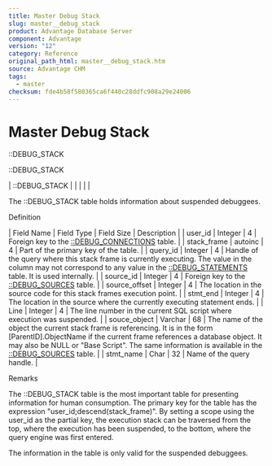 ```yaml
---
title: Master Debug Stack
slug: master__debug_stack
product: Advantage Database Server
component: Advantage
version: "12"
category: Reference
original_path_html: master__debug_stack.htm
source: Advantage CHM
tags:
  - master
checksum: fde4b58f580365ca6f440c28ddfc908a29e24006
---
```


# Master Debug Stack

::DEBUG\_STACK

::DEBUG\_STACK

| ::DEBUG\_STACK |  |  |  |  |

The ::DEBUG\_STACK table holds information about suspended debuggees.

Definition

| Field Name | Field Type | Field Size | Description |
| user\_id | Integer | 4 | Foreign key to the [::DEBUG\_CONNECTIONS](master__debug_connections.md) table. |
| stack\_frame | autoinc | 4 | Part of the primary key of the table. |
| query\_id | Integer | 4 | Handle of the query where this stack frame is currently executing. The value in the column may not correspond to any value in the [::DEBUG\_STATEMENTS](master__debug_statements.md) table. It is used internally. |
| source\_id | Integer | 4 | Foreign key to the [::DEBUG\_SOURCES](master__debug_sources.md) table. |
| source\_offset | Integer | 4 | The location in the source code for this stack frames execution point. |
| stmt\_end | Integer | 4 | The location in the source where the currently executing statement ends. |
| Line | Integer | 4 | The line number in the current SQL script where execution was suspended. |
| souce\_object | Varchar | 68 | The name of the object the current stack frame is referencing. It is in the form [ParentID].ObjectName if the current frame references a database object. It may also be NULL or "Base Script". The same information is available in the [::DEBUG\_SOURCES](master__debug_sources.md) table. |
| stmt\_name | Char | 32 | Name of the query handle. |

Remarks

The ::DEBUG\_STACK table is the most important table for presenting information for human consumption. The primary key for the table has the expression "user\_id;descend(stack\_frame)". By setting a scope using the user\_id as the partial key, the execution stack can be traversed from the top, where the execution has been suspended, to the bottom, where the query engine was first entered.

The information in the table is only valid for the suspended debuggees.
